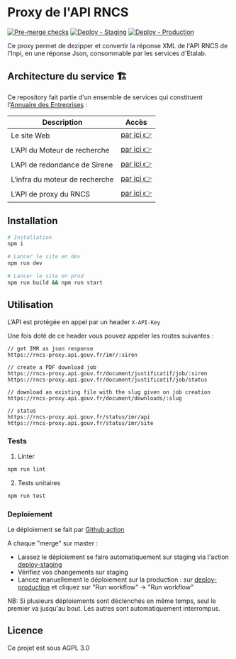 # Proxy de l'API RNCS

[![Pre-merge checks](https://github.com/etalab/rncs-api-proxy/actions/workflows/pre-merge.yml/badge.svg)](https://github.com/etalab/rncs-api-proxy/actions/workflows/pre-merge.yml)
[![Deploy - Staging](https://github.com/etalab/rncs-api-proxy/actions/workflows/deploy-staging.yml/badge.svg)](https://github.com/etalab/rncs-api-proxy/actions/workflows/deploy-staging.yml)
[![Deploy - Production](https://github.com/etalab/rncs-api-proxy/actions/workflows/deploy-production.yml/badge.svg)](https://github.com/etalab/rncs-api-proxy/actions/workflows/deploy-production.yml)

Ce proxy permet de dezipper et convertir la réponse XML de l'API RNCS de l'Inpi, en une réponse Json, consommable par les services d'Etalab.


## Architecture du service 🏗

Ce repository fait partie d'un ensemble de services qui constituent l'[Annuaire des Entreprises](https://annuaire-entreprises.data.gouv.fr) :

| Description                    | Accès                                                                     |
| ------------------------------ | ------------------------------------------------------------------------- |
| Le site Web                    | [par ici 👉](https://github.com/etalab/annuaire-entreprises-site)         |
| L’API du Moteur de recherche   | [par ici 👉](https://github.com/etalab/annuaire-entreprises-search-api)   |
| L‘API de redondance de Sirene  | [par ici 👉](https://github.com/etalab/annuaire-entreprises-sirene-api)   |
| L‘infra du moteur de recherche | [par ici 👉](https://github.com/etalab/annuaire-entreprises-search-infra) |
| L’API de proxy du RNCS         | [par ici 👉](https://github.com/etalab/rncs-api-proxy)                    |

## Installation

```bash
# Installation
npm i

# Lancer le site en dev
npm run dev

# Lancer le site en prod
npm run build && npm run start

```

## Utilisation

L’API est protégée en appel par un header `X-API-Key`

Une fois doté de ce header vous pouvez appeler les routes suivantes :

```
// get IMR as json response
https://rncs-proxy.api.gouv.fr/imr/:siren

// create a PDF download job
https://rncs-proxy.api.gouv.fr/document/justificatif/job/:siren
https://rncs-proxy.api.gouv.fr/document/justificatif/job/status

// download an existing file with the slug given on job creation
https://rncs-proxy.api.gouv.fr/document/downloads/:slug

// status 
https://rncs-proxy.api.gouv.fr/status/imr/api
https://rncs-proxy.api.gouv.fr/status/imr/site
```

### Tests

1. Linter

```bash
npm run lint
```

2. Tests unitaires

```bash
npm run test
```

### Deploiement

Le déploiement se fait par [Github action](https://github.com/etalab/rncs-api-proxy/actions)

A chaque "merge" sur master : 

- Laissez le déploiement se faire automatiquement sur staging via l'action [deploy-staging](https://github.com/etalab/rncs-api-proxy/actions/workflows/deploy-staging.yml)
- Vérifiez vos changements sur staging
- Lancez manuellement le déploiement sur la production : sur [deploy-production](https://github.com/etalab/rncs-api-proxy/actions/workflows/deploy-production.yml) et cliquez sur "Run workflow" -> "Run workflow"

NB: Si plusieurs déploiements sont déclenchés en même temps, seul le premier va jusqu'au bout. Les autres sont automatiquement interrompus.

## Licence

Ce projet est sous AGPL 3.0
